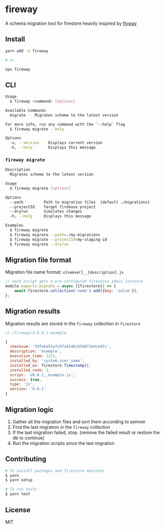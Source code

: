 # fireway
A schema migration tool for firestore heavily inspired by [flyway](https://flywaydb.org/)

## Install

```bash
yarn add -G fireway

# or 

npx fireway
```

## CLI

```bash
Usage
  $ fireway <command> [options]

Available Commands
  migrate    Migrates schema to the latest version

For more info, run any command with the `--help` flag
  $ fireway migrate --help

Options
  -v, --version    Displays current version
  -h, --help       Displays this message
```

### `fireway migrate`
```bash
Description
  Migrates schema to the latest version

Usage
  $ fireway migrate [options]

Options
  --path         Path to migration files  (default ./migrations)
  --projectId    Target firebase project
  --dryrun       Simulates changes
  -h, --help     Displays this message

Examples
  $ fireway migrate
  $ fireway migrate --path=./my-migrations
  $ fireway migrate --projectId=my-staging-id
  $ fireway migrate --dryrun
```

## Migration file format

Migration file name format: `v[semver]__[description].js`

```js
// each script gets a pre-configured firestore admin instance
module.exports.migrate = async ({firestore}) => {
    await firestore.collection('name').add({key: 'value'});
};
```

## Migration results

Migration results are stored in the `fireway` collection in `firestore`

```js
// /fireway/3-0.0.1-example

{
  checksum: 'fdfe6a55a7c97a4346cb59871b4ce97c',
  description: 'example',
  execution_time: 1221,
  installed_by: 'system_user_name',
  installed_on: firestore.Timestamp(),
  installed_rank: 3,
  script: 'v0.0.1__example.js',
  success: true,
  type: 'js',
  version: '0.0.1'
}
```

## Migration logic

1. Gather all the migration files and sort them according to semver
2. Find the last migration in the `fireway` collection
3. If the last migration failed, stop. (remove the failed result or restore the db to continue)
4. Run the migration scripts since the last migration

## Contributing

```bash
# To install packages and firestore emulator
$ yarn
$ yarn setup

# To run tests
$ yarn test
```

## License

MIT

